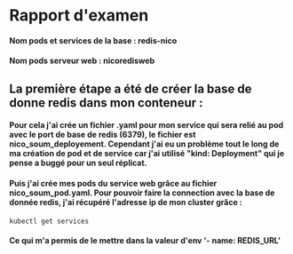 # Rapport d'examen

#### Nom pods et services de la base : redis-nico
#### Nom pods serveur web : nicoredisweb

## La première étape a été de créer la base de donne redis dans mon conteneur :

#### Pour cela j'ai crée un fichier .yaml pour mon service qui sera relié au pod avec le port de base de redis (6379), le fichier est nico_soum_deployement. Cependant j'ai eu un problème tout le long de ma création de pod et de service car j'ai utilisé "kind: Deployment" qui je pense a buggé pour un seul réplicat.

#### Puis j'ai crée mes pods du service web grâce au fichier nico_soum_pod.yaml. Pour pouvoir faire la connection avec la base de donnée redis, j'ai récupéré l'adresse ip de mon cluster grâce :

```
kubectl get services
```

#### Ce qui m'a permis de le mettre dans la valeur d'env '- name: REDIS_URL'
